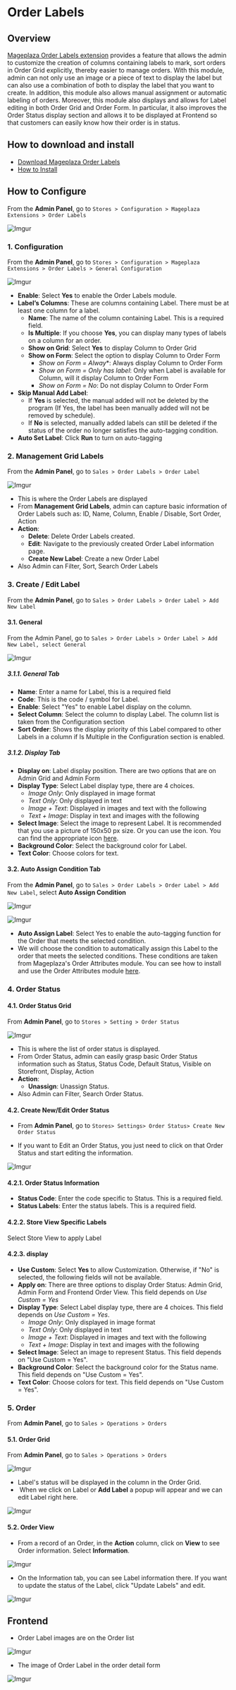 # Order Labels

## Overview

[Mageplaza Order Labels extension](https://www.mageplaza.com/magento-2-order-labels/) provides a feature that allows the admin to customize the creation of columns containing labels to mark, sort orders in Order Grid explicitly, thereby easier to manage orders. With this module, admin can not only use an image or a piece of text to display the label but can also use a combination of both to display the label that you want to create. In addition, this module also allows manual assignment or automatic labeling of orders. Moreover, this module also displays and allows for Label editing in both Order Grid and Order Form. In particular, it also improves the Order Status display section and allows it to be displayed at Frontend so that customers can easily know how their order is in status.


## How to download and install

- [Download Mageplaza Order Labels](https://www.mageplaza.com/magento-2-order-labels/)
- [How to Install](https://www.mageplaza.com/install-magento-2-extension/)


## How to Configure

From the **Admin Panel**, go to `Stores > Configuration > Mageplaza Extensions > Order Labels`

![Imgur](https://i.imgur.com/MwVnxdl.gif)

### 1. Configuration

From the **Admin Panel**, go to `Stores > Configuration > Mageplaza Extensions > Order Labels > General Configuration`

![Imgur](https://i.imgur.com/t18kfSH.png)

- **Enable**: Select **Yes** to enable the Order Labels module.
- **Label’s Columns**: These are columns containing Label. There must be at least one column for a label.
  - **Name**: The name of the column containing Label. This is a required field.
  - **Is Multiple**: If you choose **Yes**, you can display many types of labels on a column for an order.
  - **Show on Grid**: Select **Yes** to display Column to Order Grid
  - **Show on Form**: Select the option to display Column to Order Form
    - *Show on Form = Alway**: Always display Column to Order Form
    - *Show on Form = Only has label*: Only when Label is available for Column, will it display Column to Order Form
    - *Show on Form = No*: Do not display Column to Order Form
- **Skip Manual Add Label**:
  - If **Yes** is selected, the manual added will not be deleted by the program (If Yes, the label has been manually added will not be removed by schedule).
  - If **No** is selected, manually added labels can still be deleted if the status of the order no longer satisfies the auto-tagging condition.
- **Auto Set Label**: Click **Run** to turn on auto-tagging


### 2. Management Grid Labels

From the **Admin Panel**, go to `Sales > Order Labels > Order Label`

![Imgur](https://i.imgur.com/Sc9Ypcu.png)

- This is where the Order Labels are displayed
- From **Management Grid Labels**, admin can capture basic information of Order Labels such as: ID, Name, Column, Enable / Disable, Sort Order, Action
- **Action**:
  - **Delete**: Delete Order Labels created.
  - **Edit**: Navigate to the previously created Order Label information page.
  - **Create New Label**: Create a new Order Label
- Also Admin can Filter, Sort, Search Order Labels


### 3. Create / Edit Label

From the **Admin Panel**, go to `Sales > Order Labels > Order Label > Add New Label`

#### 3.1. General

From the Admin Panel, go to `Sales > Order Labels > Order Label > Add New Label, select General`

![Imgur](https://i.imgur.com/E4WESzA.png)

##### 3.1.1. General Tab
- **Name**: Enter a name for Label, this is a required field
- **Code**: This is the code / symbol for Label.
- **Enable**: Select "Yes" to enable Label display on the column.
- **Select Column**: Select the column to display Label. The column list is taken from the Configuration section
- **Sort Order**: Shows the display priority of this Label compared to other Labels in a column if Is Multiple in the Configuration section is enabled.

##### 3.1.2. Display Tab
- **Display on**: Label display position. There are two options that are on Admin Grid and Admin Form
- **Display Type**: Select Label display type, there are 4 choices.
  - *Image Only*: Only displayed in image format
  - *Text Only*: Only displayed in text
  - *Image + Text*: Displayed in images and text with the following
  - *Text + Image*: Display in text and images with the following
- **Select Image**: Select the image to represent Label. It is recommended that you use a picture of 150x50 px size. Or you can use the icon. You can find the appropriate icon [here](https://www.flaticon.com/search).
- **Background Color**: Select the background color for Label.
- **Text Color**: Choose colors for text.


#### 3.2. Auto Assign Condition Tab

From the **Admin Panel**, go to `Sales > Order Labels > Order Label > Add New Label`, select **Auto Assign Condition**

![Imgur](https://i.imgur.com/cae6xb1.png)

![Imgur](https://i.imgur.com/1489kzM.png)

- **Auto Assign Label**: Select Yes to enable the auto-tagging function for the Order that meets the selected condition.
- We will choose the condition to automatically assign this Label to the order that meets the selected conditions. These conditions are taken from Mageplaza's Order Attributes module. You can see how to install and use the Order Attributes module [here](https://docs.mageplaza.com/order-attributes/index.html).


### 4. Order Status

#### 4.1. Order Status Grid

From **Admin Panel**, go to `Stores > Setting > Order Status`

![Imgur](https://i.imgur.com/cPpCTk3.png)

- This is where the list of order status is displayed.
- From Order Status, admin can easily grasp basic Order Status information such as Status, Status Code, Default Status, Visible on Storefront, Display, Action
- **Action**:
  - **Unassign**: Unassign Status.
- Also Admin can Filter, Search Order Status.

#### 4.2. Create New/Edit Order Status

- From **Admin Panel**, go to `Stores> Settings> Order Status> Create New Order Status`

- If you want to Edit an Order Status, you just need to click on that Order Status and start editing the information.

![Imgur](https://i.imgur.com/tfoI5VG.png)

#### 4.2.1. Order Status Information
- **Status Code**: Enter the code specific to Status. This is a required field.
- **Status Labels**: Enter the status labels. This is a required field. 

#### 4.2.2. Store View Specific Labels
Select Store View to apply Label

#### 4.2.3. display

- **Use Custom**: Select **Yes** to allow Customization. Otherwise, if "No" is selected, the following fields will not be available.
- **Apply on**: There are three options to display Order Status: Admin Grid, Admin Form and Frontend Order View. This field depends on *Use Custom = Yes*
- **Display Type**: Select Label display type, there are 4 choices. This field depends on *Use Custom = Yes*.
  - *Image Only*: Only displayed in image format
  - *Text Only*: Only displayed in text
  - *Image + Text*: Displayed in images and text with the following
  - *Text + Image*: Display in text and images with the following
- **Select Image**: Select an image to represent Status. This field depends on "Use Custom = Yes".
- **Background Color**: Select the background color for the Status name. This field depends on "Use Custom = Yes".
- **Text Color**: Choose colors for text. This field depends on "Use Custom = Yes".


### 5. Order
From **Admin Panel**, go to `Sales > Operations > Orders`

#### 5.1. Order Grid
From **Admin Panel**, go to `Sales > Operations > Orders`

![Imgur](https://i.imgur.com/b45caA5.png)

- Label's status will be displayed in the column in the Order Grid.
-  When we click on Label or **Add Label** a popup will appear and we can edit Label right here.

![Imgur](https://i.imgur.com/2FJP7A0.png)

#### 5.2. Order View

- From a record of an Order, in the **Action** column, click on **View** to see Order information. Select **Information**.

![Imgur](https://i.imgur.com/6mc1lRr.png)

- On the Information tab, you can see Label information there. If you want to update the status of the Label, click "Update Labels" and edit.

![Imgur](https://i.imgur.com/Sl3Wj8e.png)

## Frontend
- Order Label images are on the Order list

![Imgur](https://i.imgur.com/wgVp17Q.png)

- The image of Order Label in the order detail form

![Imgur](https://i.imgur.com/kOIKupn.png)

